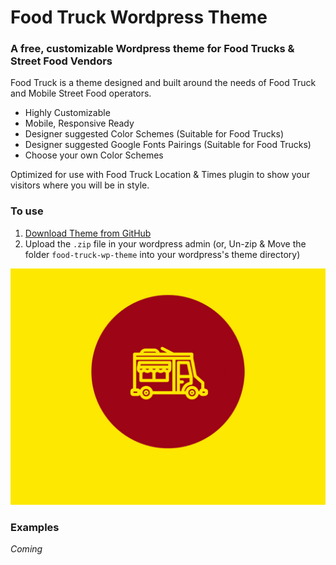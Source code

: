 # Food Truck Wordpress Theme
### A free, customizable Wordpress theme for Food Trucks & Street Food Vendors

Food Truck is a theme designed and built around the needs of Food Truck and Mobile Street Food operators.

- Highly Customizable
- Mobile, Responsive Ready
- Designer suggested Color Schemes (Suitable for Food Trucks)
- Designer suggested Google Fonts Pairings (Suitable for Food Trucks)
- Choose your own Color Schemes

Optimized for use with Food Truck Location & Times plugin to show your visitors where you will be in style.

### To use

1. [Download Theme from GitHub](https://github.com/paulcollett/food-truck-wp-theme/archive/master.zip)
2. Upload the `.zip` file in your wordpress admin (or, Un-zip & Move the folder `food-truck-wp-theme` into your wordpress's theme directory)

![Food Truck Wordpress Theme](screenshot.png)

### Examples

_Coming_
